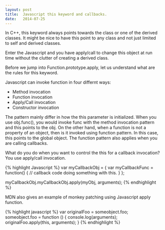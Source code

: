 ```yaml
---
layout: post
title:  Javascript this keyword and callbacks.
date:   2014-07-25
---
```


In C++, this keyword always points towards the class or one of the derived
classes. It might be nice to have this point to any class and not just limited
to self and derived classes.

Enter the Javascript and you have apply/call to change this object at run time
without the clutter of creating a derived class.

Before we jump into Function.prototype.apply, let us understand what are the
rules for this keyword.

Javascript can invoke function in four differnt ways:
* Method invocation
* Function invocation
* Apply/Call invocation
* Constructor invocation

The pattern mainly differ in how the this parameter is initialized.  When you
use obj.func(), you would invoke func with the method invocation pattern and
this points to the obj. On the other hand, when a function is not a property of
an object, then is it invoked using function pattern. In this case, this points
to the global object. The function pattern also applies when you are calling
callbacks.

What do you do when you want to control the this for a callback invocation?
You use apply/call invocation.

{% highlight Javascript %}
var myCallbackObj = {
    var myCallbackFunc = function() {
        // callback code doing something with this.
    }
};

myCallbackObj.myCallbackObj.apply(myObj, arguments);
{% endhighlight %}


MDN also gives an example of monkey patching using Javascript apply function.

{% highlight javascript %}
var originalFoo = someobject.foo;
someobject.foo = function () {
    console.log(arguments);
    originalFoo.apply(this, arguments);
}
{% endhighlight %}
